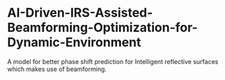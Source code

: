 # AI-Driven-IRS-Assisted-Beamforming-Optimization-for-Dynamic-Environment
A model for better phase shift prediction for Intelligent reflective surfaces which makes use of beamforming.
